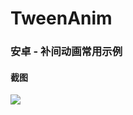 
# TweenAnim


### 安卓 - 补间动画常用示例


#### 截图

![](https://img2023.cnblogs.com/blog/1162622/202301/1162622-20230109110706460-840806971.jpg)

